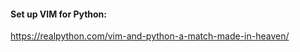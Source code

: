 
#### Set up VIM for Python:
https://realpython.com/vim-and-python-a-match-made-in-heaven/

<!--stackedit_data:
eyJoaXN0b3J5IjpbLTg5MTU5MzE5MV19
-->